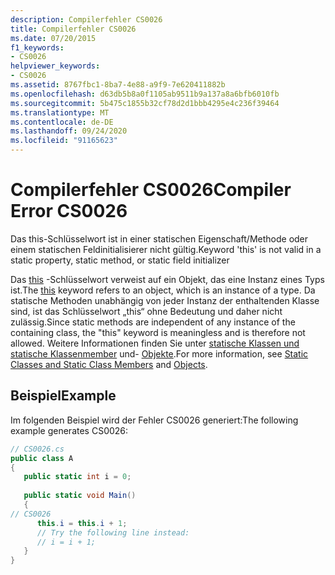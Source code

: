 ```yaml
---
description: Compilerfehler CS0026
title: Compilerfehler CS0026
ms.date: 07/20/2015
f1_keywords:
- CS0026
helpviewer_keywords:
- CS0026
ms.assetid: 8767fbc1-8ba7-4e88-a9f9-7e620411882b
ms.openlocfilehash: d63db5b8a0f1105ab9511b9a137a8a6bfb6010fb
ms.sourcegitcommit: 5b475c1855b32cf78d2d1bbb4295e4c236f39464
ms.translationtype: MT
ms.contentlocale: de-DE
ms.lasthandoff: 09/24/2020
ms.locfileid: "91165623"
---
```

# <a name="compiler-error-cs0026"></a><span data-ttu-id="f5d54-103">Compilerfehler CS0026</span><span class="sxs-lookup"><span data-stu-id="f5d54-103">Compiler Error CS0026</span></span>

<span data-ttu-id="f5d54-104">Das this-Schlüsselwort ist in einer statischen Eigenschaft/Methode oder einem statischen Feldinitialisierer nicht gültig.</span><span class="sxs-lookup"><span data-stu-id="f5d54-104">Keyword 'this' is not valid in a static property, static method, or static field initializer</span></span>  
  
 <span data-ttu-id="f5d54-105">Das [this](../language-reference/keywords/this.md) -Schlüsselwort verweist auf ein Objekt, das eine Instanz eines Typs ist.</span><span class="sxs-lookup"><span data-stu-id="f5d54-105">The [this](../language-reference/keywords/this.md) keyword refers to an object, which is an instance of a type.</span></span> <span data-ttu-id="f5d54-106">Da statische Methoden unabhängig von jeder Instanz der enthaltenden Klasse sind, ist das Schlüsselwort „this“ ohne Bedeutung und daher nicht zulässig.</span><span class="sxs-lookup"><span data-stu-id="f5d54-106">Since static methods are independent of any instance of the containing class, the "this" keyword is meaningless and is therefore not allowed.</span></span> <span data-ttu-id="f5d54-107">Weitere Informationen finden Sie unter [statische Klassen und statische Klassenmember](../programming-guide/classes-and-structs/static-classes-and-static-class-members.md) und- [Objekte](../programming-guide/classes-and-structs/objects.md).</span><span class="sxs-lookup"><span data-stu-id="f5d54-107">For more information, see [Static Classes and Static Class Members](../programming-guide/classes-and-structs/static-classes-and-static-class-members.md) and [Objects](../programming-guide/classes-and-structs/objects.md).</span></span>  
  
## <a name="example"></a><span data-ttu-id="f5d54-108">Beispiel</span><span class="sxs-lookup"><span data-stu-id="f5d54-108">Example</span></span>  

 <span data-ttu-id="f5d54-109">Im folgenden Beispiel wird der Fehler CS0026 generiert:</span><span class="sxs-lookup"><span data-stu-id="f5d54-109">The following example generates CS0026:</span></span>  
  
```csharp  
// CS0026.cs  
public class A  
{  
   public static int i = 0;  
  
   public static void Main()  
   {  
// CS0026  
      this.i = this.i + 1;
      // Try the following line instead:  
      // i = i + 1;  
   }  
}  
```
